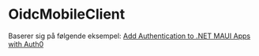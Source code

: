 # OidcMobileClient

Baserer sig på følgende eksempel:
[Add Authentication to .NET MAUI Apps with Auth0](https://auth0.com/blog/add-authentication-to-dotnet-maui-apps-with-auth0/)

